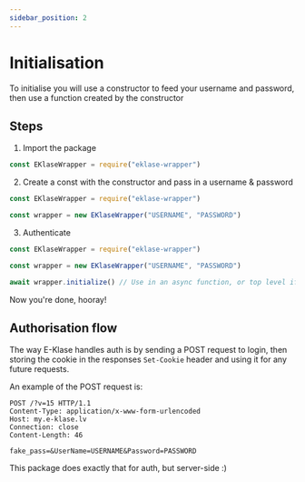 ```yaml
---
sidebar_position: 2
---
```


# Initialisation

To initialise you will use a constructor to feed your username and password, then use a function created by the constructor

## Steps

1. Import the package
```js
const EKlaseWrapper = require("eklase-wrapper")
```
2. Create a const with the constructor and pass in a username & password
```js
const EKlaseWrapper = require("eklase-wrapper")

const wrapper = new EKlaseWrapper("USERNAME", "PASSWORD")
```
3. Authenticate
```js
const EKlaseWrapper = require("eklase-wrapper")

const wrapper = new EKlaseWrapper("USERNAME", "PASSWORD")

await wrapper.initialize() // Use in an async function, or top level if you have type: module
```

Now you're done, hooray!

## Authorisation flow

The way E-Klase handles auth is by sending a POST request to login, then storing the cookie in the responses `Set-Cookie` header and using it for any future requests.

An example of the POST request is:
```http request
POST /?v=15 HTTP/1.1
Content-Type: application/x-www-form-urlencoded
Host: my.e-klase.lv
Connection: close
Content-Length: 46

fake_pass=&UserName=USERNAME&Password=PASSWORD
```

This package does exactly that for auth, but server-side :)